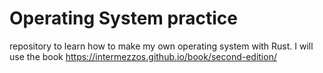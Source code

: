 # Operating System practice

repository to learn how to make my own operating system with Rust.
I will use the book https://intermezzos.github.io/book/second-edition/